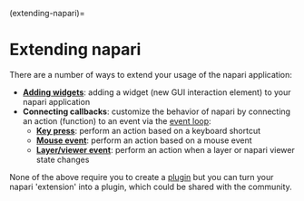 (extending-napari)=
# Extending napari

There are a number of ways to extend your usage of the napari application:

* [**Adding widgets**](creating-widgets): adding a widget (new GUI interaction element)
  to your napari application
* **Connecting callbacks**: customize the behavior of napari by connecting an action
  (function) to an event via the [event loop](intro-to-event-loop):
  - [**Key press**](connect-key-event): perform an action based on a keyboard shortcut
  - [**Mouse event**](connect-mouse-event): perform an action based on a mouse event
  - [**Layer/viewer event**](connect-napari-event): perform an action when a layer or
    napari viewer state changes

None of the above require you to create a [plugin](plugins-index) but you can
turn your napari 'extension' into a plugin, which could be shared with the
community.
